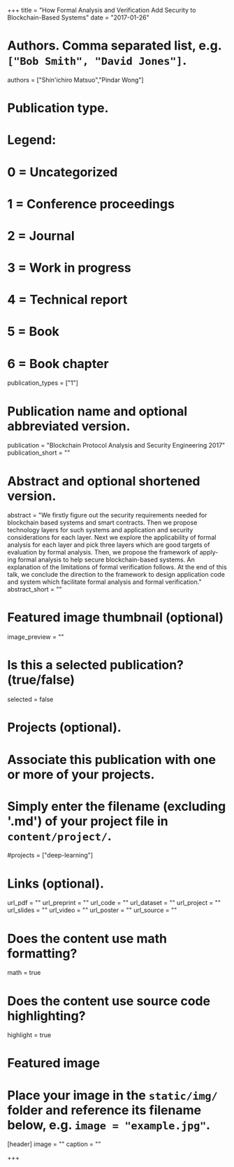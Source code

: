 +++
title = "How Formal Analysis and Verification Add Security to Blockchain-Based Systems"
date = "2017-01-26"

# Authors. Comma separated list, e.g. `["Bob Smith", "David Jones"]`.
authors = ["Shin'ichiro Matsuo","Pindar Wong"]

# Publication type.
# Legend:
# 0 = Uncategorized
# 1 = Conference proceedings
# 2 = Journal
# 3 = Work in progress
# 4 = Technical report
# 5 = Book
# 6 = Book chapter
publication_types = ["1"]

# Publication name and optional abbreviated version.
publication = "Blockchain Protocol Analysis and Security Engineering 2017"
publication_short = ""

# Abstract and optional shortened version.
abstract = "We firstly figure out the security requirements needed for blockchain based systems and smart contracts. Then we propose technology layers for such systems and application and security considerations for each layer. Next we explore the applicability of formal analysis for each layer and pick three layers which are good targets of evaluation by formal analysis. Then, we propose the framework of apply- ing formal analysis to help secure blockchain-based systems. An explanation of the limitations of formal verification follows. At the end of this talk, we conclude the direction to the framework to design application code and system which facilitate formal analysis and formal verification."
abstract_short = ""

# Featured image thumbnail (optional)
image_preview = ""

# Is this a selected publication? (true/false)
selected = false

# Projects (optional).
#   Associate this publication with one or more of your projects.
#   Simply enter the filename (excluding '.md') of your project file in `content/project/`.
#projects = ["deep-learning"]

# Links (optional).
url_pdf = ""
url_preprint = ""
url_code = ""
url_dataset = ""
url_project = ""
url_slides = ""
url_video = ""
url_poster = ""
url_source = ""

# Does the content use math formatting?
math = true

# Does the content use source code highlighting?
highlight = true

# Featured image
# Place your image in the `static/img/` folder and reference its filename below, e.g. `image = "example.jpg"`.
[header]
image = ""
caption = ""

+++